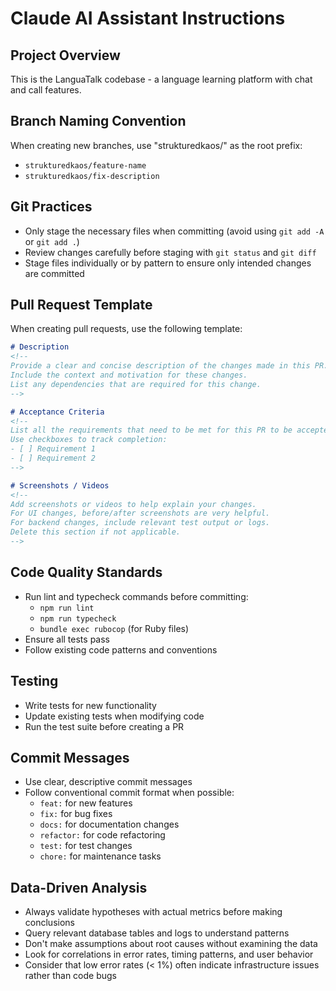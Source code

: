 # Claude AI Assistant Instructions

## Project Overview
This is the LanguaTalk codebase - a language learning platform with chat and call features.

## Branch Naming Convention
When creating new branches, use "strukturedkaos/" as the root prefix:
- `strukturedkaos/feature-name`
- `strukturedkaos/fix-description`

## Git Practices
- Only stage the necessary files when committing (avoid using `git add -A` or `git add .`)
- Review changes carefully before staging with `git status` and `git diff`
- Stage files individually or by pattern to ensure only intended changes are committed

## Pull Request Template
When creating pull requests, use the following template:

```markdown
# Description
<!--
Provide a clear and concise description of the changes made in this PR.
Include the context and motivation for these changes.
List any dependencies that are required for this change.
-->

# Acceptance Criteria
<!--
List all the requirements that need to be met for this PR to be accepted.
Use checkboxes to track completion:
- [ ] Requirement 1
- [ ] Requirement 2
-->

# Screenshots / Videos
<!--
Add screenshots or videos to help explain your changes.
For UI changes, before/after screenshots are very helpful.
For backend changes, include relevant test output or logs.
Delete this section if not applicable.
-->
```

## Code Quality Standards
- Run lint and typecheck commands before committing:
  - `npm run lint`
  - `npm run typecheck`
  - `bundle exec rubocop` (for Ruby files)
- Ensure all tests pass
- Follow existing code patterns and conventions

## Testing
- Write tests for new functionality
- Update existing tests when modifying code
- Run the test suite before creating a PR

## Commit Messages
- Use clear, descriptive commit messages
- Follow conventional commit format when possible:
  - `feat:` for new features
  - `fix:` for bug fixes
  - `docs:` for documentation changes
  - `refactor:` for code refactoring
  - `test:` for test changes
  - `chore:` for maintenance tasks

## Data-Driven Analysis
- Always validate hypotheses with actual metrics before making conclusions
- Query relevant database tables and logs to understand patterns
- Don't make assumptions about root causes without examining the data
- Look for correlations in error rates, timing patterns, and user behavior
- Consider that low error rates (< 1%) often indicate infrastructure issues rather than code bugs